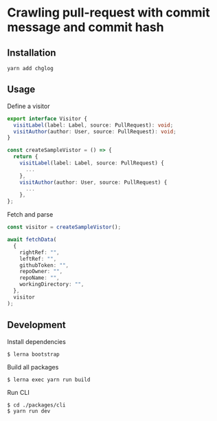 # Crawling pull-request with commit message and commit hash

## Installation

```
yarn add chglog
```

## Usage

Define a visitor

```ts
export interface Visitor {
  visitLabel(label: Label, source: PullRequest): void;
  visitAuthor(author: User, source: PullRequest): void;
}
```

```ts
const createSampleVistor = () => {
  return {
    visitLabel(label: Label, source: PullRequest) {
      ...
    },
    visitAuthor(author: User, source: PullRequest) {
      ...
    },
};
```

Fetch and parse

```ts
const visitor = createSampleVistor();

await fetchData(
  {
    rightRef: "",
    leftRef: "",
    githubToken: "",
    repoOwner: "",
    repoName: "",
    workingDirectory: "",
  },
  visitor
);
```

## Development

Install dependencies

```
$ lerna bootstrap
```

Build all packages

```
$ lerna exec yarn run build
```

Run CLI

```
$ cd ./packages/cli
$ yarn run dev
```
